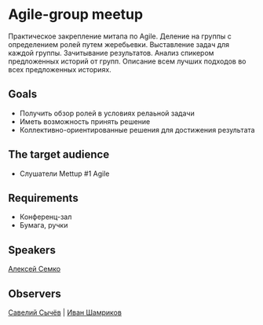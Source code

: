# Agile-group meetup

Практическое закрепление митапа по Agile. Деление на группы с определением ролей путем жеребьевки. Выставление задач для каждой группы. Зачитывание результатов. Анализ спикером предложенных историй от групп. Описание всем лучших подходов во всех предложенных историях.

## Goals

* Получить обзор ролей в условиях релаьной задачи
* Иметь возможность принять решение
* Коллективно-ориентированные решения для достижения результата

## The target audience

* Слушатели Mettup #1 Agile 

## Requirements

* Конференц-зал
* Бумага, ручки

## Speakers

[Алексей Семко](https://www.linkedin.com/in/oleksiisemko/)

## Observers
[Савелий Сычёв](https://www.linkedin.com/in/sychovsaveliy/) |
[Иван Шамриков](https://www.linkedin.com/in/ivan-shamrikov-483b447b/)